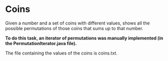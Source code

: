 # Coins

Given a number and a set of coins with different values, shows all the possible permutations of those coins that sums up to that number.

**To do this task, an iterator of permutations was manually implemented (in the PermutationIterator.java file).**

The file containing the values of the coins is coins.txt.
